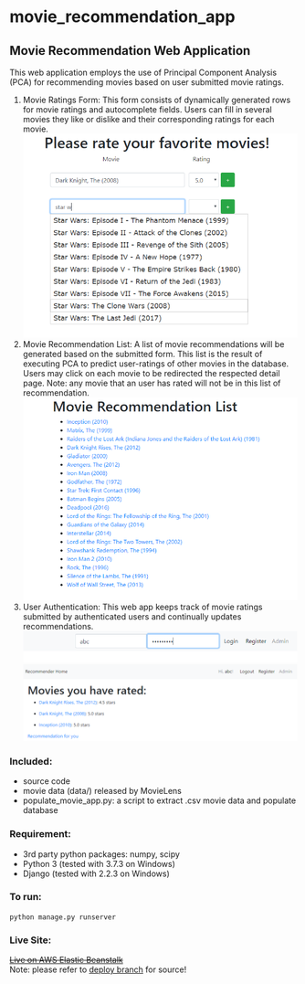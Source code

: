 # movie_recommendation_app

## Movie Recommendation Web Application

This web application employs the use of Principal Component Analysis (PCA) for recommending movies based on user submitted movie ratings. <br />
1. Movie Ratings Form:
This form consists of dynamically generated rows for movie ratings and autocomplete fields. Users can fill in several movies they like or dislike and their corresponding ratings for each movie.
![1: Movie Ratings Submission](figures/autocomplete.png)
1. Movie Recommendation List:
A list of movie recommendations will be generated based on the submitted form. This list is the result of executing PCA to predict user-ratings of other movies in the database. Users may click on each movie to be redirected the respected detail page. Note: any movie that an user has rated will not be in this list of recommendation.
![2: Movie Recommendations ](figures/recommendation.png)
1. User Authentication:
This web app keeps track of movie ratings submitted by authenticated users and continually updates recommendations.
![3: Login ](figures/login.png)
![4: Personalized Recommendation ](figures/user_recommendation.png)

### Included:
* source code
* movie data (data/) released by MovieLens
* populate_movie_app.py: a script to extract .csv movie data and populate database

### Requirement:
* 3rd party python packages: numpy, scipy
* Python 3 (tested with 3.7.3 on Windows)
* Django (tested with 2.2.3 on Windows)

### To run:
```
python manage.py runserver
```

### Live Site:
[~~Live on AWS Elastic Beanstalk~~](http://movie-recommendation.us-west-1.elasticbeanstalk.com/) <br/>
Note: please refer to [deploy branch](https://github.com/rayjc/ml_recommendation_site/tree/deploy) for source!
